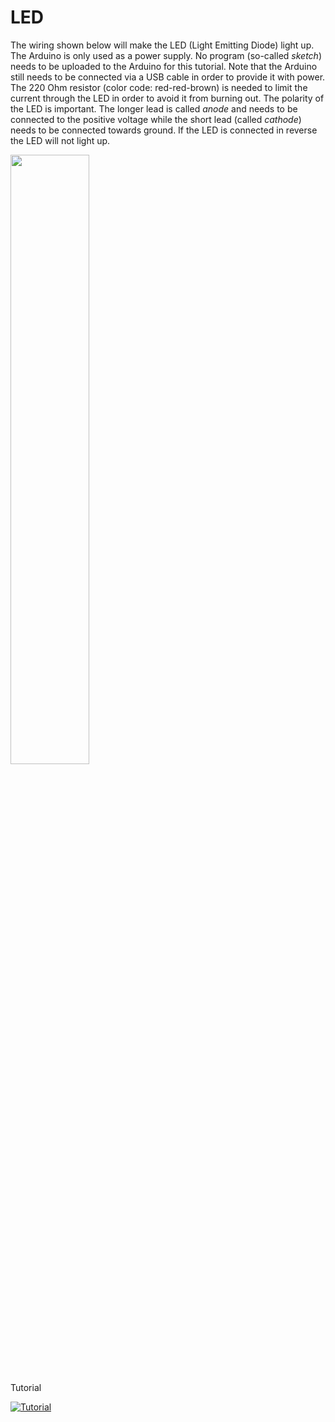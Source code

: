 # LED

The wiring shown below will make the LED (Light Emitting Diode) light up. The Arduino is only used as
a power supply. No program (so-called _sketch_) needs to be uploaded to the Arduino for this tutorial.
Note that the Arduino still needs to be connected via a USB cable in order to provide it with power.
The 220 Ohm resistor (color code: red-red-brown) is needed to limit the current
through the LED in order to avoid it from burning out. The polarity of the LED is important. The longer
lead is called *anode* and needs to be connected to the positive voltage while the short lead
(called *cathode*) needs to be connected towards ground. If the LED is connected in reverse the LED
will not light up.

<img src="doc/LEDResistor_bb.png" width="50%"/>

Tutorial

[![Tutorial](https://img.youtube.com/vi/GcfJXjz86n0/hqdefault.jpg)](https://youtu.be/GcfJXjz86n0) 

